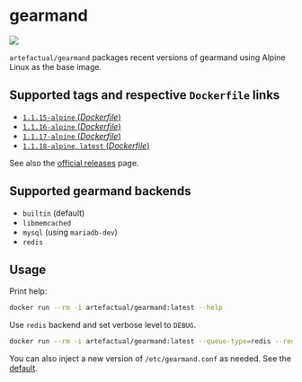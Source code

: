 # gearmand
[![](https://images.microbadger.com/badges/image/artefactual/gearmand.svg)](https://microbadger.com/images/artefactual/gearmand)

`artefactual/gearmand` packages recent versions of gearmand using Alpine Linux as the base image.

## Supported tags and respective `Dockerfile` links

- [`1.1.15-alpine` (*Dockerfile*)](https://github.com/artefactual-labs/docker-gearmand/tree/master/1.1.15/Dockerfile)
- [`1.1.16-alpine` (*Dockerfile*)](https://github.com/artefactual-labs/docker-gearmand/tree/master/1.1.16/Dockerfile)
- [`1.1.17-alpine` (*Dockerfile*)](https://github.com/artefactual-labs/docker-gearmand/tree/master/1.1.17/Dockerfile)
- [`1.1.18-alpine`, `latest` (*Dockerfile*)](https://github.com/artefactual-labs/docker-gearmand/tree/master/1.1.18/Dockerfile)

See also the [official releases](https://github.com/gearman/gearmand/releases) page.

## Supported gearmand backends

- `builtin` (default)
- `libmemcached`
- `mysql` (using `mariadb-dev`)
- `redis`

## Usage

Print help:

```bash
docker run --rm -i artefactual/gearmand:latest --help
```

Use `redis` backend and set verbose level to `DEBUG`.

```bash
docker run --rm -i artefactual/gearmand:latest --queue-type=redis --redis-server=192.168.1.1 --redis-port=6379 --verbose=DEBUG
```

You can also inject a new version of `/etc/gearmand.conf` as needed. See the [default](https://github.com/artefactual-labs/docker-gearmand/blob/master/1.1.16/gearmand.conf).
